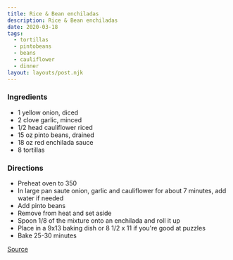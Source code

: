 ```yaml
---
title: Rice & Bean enchiladas
description: Rice & Bean enchiladas
date: 2020-03-18
tags:
  - tortillas
  - pintobeans
  - beans
  - cauliflower
  - dinner
layout: layouts/post.njk
---
```


### Ingredients

- 1 yellow onion, diced
- 2 clove garlic, minced
- 1/2 head cauliflower riced
- 15 oz pinto beans, drained
- 18 oz red enchilada sauce
- 8 tortillas

### Directions

- Preheat oven to 350
- In large pan saute onion, garlic and cauliflower for about 7 minutes, add water if needed
- Add pinto beans
- Remove from heat and set aside
- Spoon 1/8 of the mixture onto an enchilada and roll it up
- Place in a 9x13 baking dish or 8 1/2 x 11 if you're good at puzzles
- Bake 25-30 minutes

[Source](https://www.spabettie.com/easy-bean-and-cauliflower-rice-enchiladas/)
